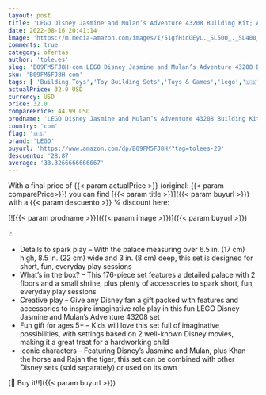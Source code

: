 ```yaml
---
layout: post
title: 'LEGO Disney Jasmine and Mulan’s Adventure 43208 Building Kit; A Fun Princess Construction Toy for Kids Aged 5+  176 Pieces '
date: 2022-08-16 20:41:14
image: 'https://m.media-amazon.com/images/I/51gfHidGEyL._SL500_._SL400_.jpg'
comments: true
category: ofertas
author: 'tole.es'
slug: 'B09FM5FJ8H-com LEGO Disney Jasmine and Mulan’s Adventure 43208 Building...'
sku: 'B09FM5FJ8H-com'
tags: [ 'Building Toys','Toy Building Sets','Toys & Games','lego','🇺🇸', ]
actualPrice: 32.0 USD
currency: USD
price: 32.0
comparePrice: 44.99 USD
prodname: 'LEGO Disney Jasmine and Mulan’s Adventure 43208 Building Kit; A Fun Princess Construction Toy for Kids Aged 5+  176 Pieces '
country: 'com'
flag: '🇺🇸'
brand: 'LEGO'
buyurl: 'https://www.amazon.com/dp/B09FM5FJ8H/?tag=tolees-20'
descuento: '28.87'
average: '33.3266666666667'
---
```


With a final price of {{< param actualPrice >}} (original: {{< param comparePrice>}}) you can find [{{< param title >}}]({{< param buyurl >}}) with a  {{< param descuento >}} % discount here:

[![{{< param prodname >}}]({{< param image >}})]({{< param buyurl >}})

ℹ️:

- Details to spark play – With the palace measuring over 6.5 in. (17 cm) high, 8.5 in. (22 cm) wide and 3 in. (8 cm) deep, this set is designed for short, fun, everyday play sessions
- What’s in the box? – This 176-piece set features a detailed palace with 2 floors and a small shrine, plus plenty of accessories to spark short, fun, everyday play sessions
- Creative play – Give any Disney fan a gift packed with features and accessories to inspire imaginative role play in this fun LEGO Disney Jasmine and Mulan’s Adventure 43208 set
- Fun gift for ages 5+ – Kids will love this set full of imaginative possibilities, with settings based on 2 well-known Disney movies, making it a great treat for a hardworking child
- Iconic characters – Featuring Disney’s Jasmine and Mulan, plus Khan the horse and Rajah the tiger, this set can be combined with other Disney sets (sold separately) or used on its own

[🛒 Buy it!!]({{< param buyurl >}})
